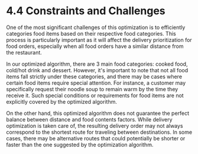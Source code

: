 # 4.4 Constraints and Challenges

One of the most significant challenges of this optimization is to efficiently categories food items based on their respective food categories. This process is particularly important as it will affect the delivery prioritization for food orders, especially when all food orders have a similar distance from the restaurant. 

In our optimized algorithm, there are 3 main food categories: cooked food, cold/hot drink and dessert. However, it's important to note that not all food items fall strictly under these categories, and there may be cases where certain food items require special attention. For instance, a customer may specifically request their noodle soup to remain warm by the time they receive it. Such special conditions or requirements for food items are not explicitly covered by the optimized algorithm.

On the other hand, this optimized algorithm does not guarantee the perfect balance between distance and food contents factors. While delivery optimization is taken care of, the resulting delivery order may not always correspond to the shortest route for traveling between destinations. In some cases, there may be alternative routes that could potentially be shorter or faster than the one suggested by the optimization algorithm.
